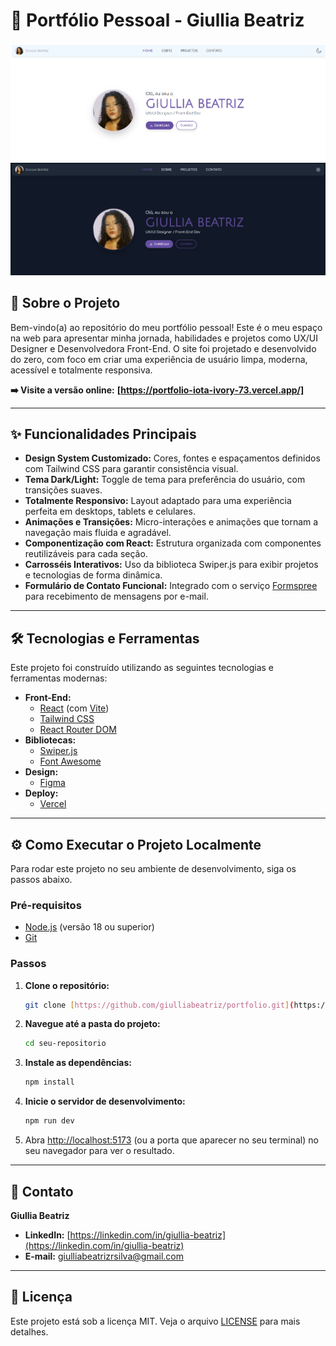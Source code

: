 # 🎨 Portfólio Pessoal - Giullia Beatriz

![Capa do Portfólio](public/images/readme/readme.png)
![Capa do Portfólio 2](public/images/readme/readme2.png)

## 🚀 Sobre o Projeto

Bem-vindo(a) ao repositório do meu portfólio pessoal! Este é o meu espaço na web para apresentar minha jornada, habilidades e projetos como UX/UI Designer e Desenvolvedora Front-End. O site foi projetado e desenvolvido do zero, com foco em criar uma experiência de usuário limpa, moderna, acessível e totalmente responsiva.

**➡️ Visite a versão online:** **[https://portfolio-iota-ivory-73.vercel.app/]**

---

## ✨ Funcionalidades Principais

* **Design System Customizado:** Cores, fontes e espaçamentos definidos com Tailwind CSS para garantir consistência visual.
* **Tema Dark/Light:** Toggle de tema para preferência do usuário, com transições suaves.
* **Totalmente Responsivo:** Layout adaptado para uma experiência perfeita em desktops, tablets e celulares.
* **Animações e Transições:** Micro-interações e animações que tornam a navegação mais fluida e agradável.
* **Componentização com React:** Estrutura organizada com componentes reutilizáveis para cada seção.
* **Carrosséis Interativos:** Uso da biblioteca Swiper.js para exibir projetos e tecnologias de forma dinâmica.
* **Formulário de Contato Funcional:** Integrado com o serviço [Formspree](https://formspree.io/) para recebimento de mensagens por e-mail.

---

## 🛠️ Tecnologias e Ferramentas

Este projeto foi construído utilizando as seguintes tecnologias e ferramentas modernas:

* **Front-End:**
    * [React](https://react.dev/) (com [Vite](https://vitejs.dev/))
    * [Tailwind CSS](https://tailwindcss.com/)
    * [React Router DOM](https://reactrouter.com/)
* **Bibliotecas:**
    * [Swiper.js](https://swiperjs.com/)
    * [Font Awesome](https://fontawesome.com/)
* **Design:**
    * [Figma](https://www.figma.com/)
* **Deploy:**
    * [Vercel](https://vercel.com/)

---

## ⚙️ Como Executar o Projeto Localmente

Para rodar este projeto no seu ambiente de desenvolvimento, siga os passos abaixo.

### Pré-requisitos

* [Node.js](https://nodejs.org/) (versão 18 ou superior)
* [Git](https://git-scm.com/)

### Passos

1.  **Clone o repositório:**
    ```bash
    git clone [https://github.com/giulliabeatriz/portfolio.git](https://github.com/giulliabeatriz/portfolio.git)
    ```

2.  **Navegue até a pasta do projeto:**
    ```bash
    cd seu-repositorio
    ```

3.  **Instale as dependências:**
    ```bash
    npm install
    ```

4.  **Inicie o servidor de desenvolvimento:**
    ```bash
    npm run dev
    ```

5.  Abra [http://localhost:5173](http://localhost:5173) (ou a porta que aparecer no seu terminal) no seu navegador para ver o resultado.

---

## 👤 Contato

**Giullia Beatriz**

* **LinkedIn:** [https://linkedin.com/in/giullia-beatriz](https://linkedin.com/in/giullia-beatriz)
* **E-mail:** giulliabeatrizrsilva@gmail.com

---

## 📜 Licença

Este projeto está sob a licença MIT. Veja o arquivo [LICENSE](LICENSE) para mais detalhes.
